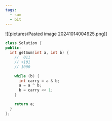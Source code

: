 ```yaml
---
tags:
  - sum
  - bit
---
```

![[pictures/Pasted image 20241014004925.png]]


```c++
class Solution {
public:
  int getSum(int a, int b) {
    //  011
    // +101
    // 1000

    while (b) {
      int carry = a & b;
      a = a ^ b;
      b = carry << 1;
    }

    return a;
  }
};
```
